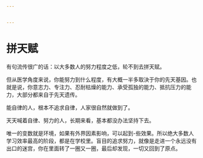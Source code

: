 ```yaml
---


---
```


# 拼天赋

有句流传很广的话：以大多数人的努力程度之低，轮不到去拼天赋。

但从医学角度来说，你能努力到什么程度，有大概一半多取決于你的先天基因。也就是说，你意志力、专注力、忍耐枯燥的能力、承受孤独的能力、抵抗压力的能力，大部分都来自于先天遗传。

能自律的人，根本不追求自律，人家很自然就做到了。

天天喊着自律、努力的人，长期来看，基本都没办法坚持下去。

唯一的变数就是环境，如果有外界因素影响，可以起到-些效果。所以绝大多数人学习效率最高的阶段，都是在学校里。盲目的追求努力，就像是走进一个永远没有出口的迷宫，你在里面转了一圈又一圈，最后却发现，一切又回到了原点。
